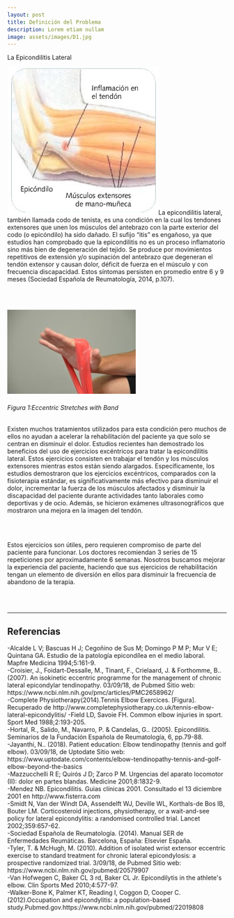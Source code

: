 ```yaml
---
layout: post
title: Definición del Problema
description: Lorem etiam nullam
image: assets/images/D1.jpg
---
```


La Epicondilitis Lateral

<p><span class="image right"><img src="assets/images/D2.jpg" alt="" /></span>La epicondilitis lateral, también llamada codo de tenista, es una condición en la cual los tendones extensores que unen los músculos del antebrazo con la parte exterior del codo (o epicóndilo) ha sido dañado. El sufijo “itis” es engañoso, ya que estudios han comprobado que la epicondilitis no es un proceso inflamatorio sino más bien de degeneración del tejido. Se produce por movimientos repetitivos de extensión y/o supinación del antebrazo que degeneran el tendón extensor y causan dolor, déficit de fuerza en el músculo y con frecuencia discapacidad. Estos síntomas persisten en promedio entre 6 y 9 meses (Sociedad Española de Reumatología, 2014, p.107).</p><br><br>
<p><span class="image left"><img src="assets/images/D3.jpg" alt="" /></span><br><h6>Figura 1:Eccentric Stretches with Band</h6>
 Existen muchos tratamientos utilizados para esta condición pero muchos de ellos no ayudan a acelerar la rehabilitación del paciente ya que solo se centran en disminuir el dolor. Estudios recientes han demostrado los beneficios del uso de ejercicios excéntricos para tratar la epicondilitis lateral. Estos ejercicios consisten en trabajar el tendón y los músculos extensores mientras estos están siendo alargados. Específicamente, los estudios demostraron que los ejercicios excéntricos, comparados con la fisioterapia estándar,  es significativamente más efectivo para disminuir el dolor, incrementar la fuerza de los músculos afectados y disminuir la discapacidad del paciente durante actividades tanto laborales como deportivas y de ocio. Además, se hicieron exámenes ultrasonográficos que mostraron una mejora en la imagen del tendón.</p><br>
<br>
<p>Estos ejercicios son útiles, pero requieren compromiso de parte del paciente para funcionar. Los doctores recomiendan 3 series de 15 repeticiones por aproximadamente 6 semanas. Nosotros buscamos mejorar la experiencia del paciente, haciendo que sus ejercicios de rehabilitación tengan un elemento de diversión en ellos para disminuir la frecuencia de abandono de la terapia.</p>
<br><br>
<hr>
<h2>Referencias</h2>
-Alcalde L V; Bascuas H J; Cegoñino de Sus M; Domingo P M P; Mur V E; Quintana GA. Estudio de la patología epicondílea en el medio laboral. Mapfre Medicina 1994;5:161-9.<br>
-Croisier, J., Foidart-Dessalle, M., Tinant, F., Crielaard, J. & Forthomme, B.. (2007). An isokinetic eccentric programme for the management of chronic lateral epicondylar tendinopathy. 03/09/18, de Pubmed Sitio web: https://www.ncbi.nlm.nih.gov/pmc/articles/PMC2658962/<br>
-Complete Physiotherapy(2014).Tennis Elbow Exercices. [Figura]. Recuperado de http://www.completephysiotherapy.co.uk/tennis-elbow-lateral-epicondylitis/
-Field LD, Savoie FH. Common elbow injuries in sport. Sport Med 1988;2:193-205.<br>
-Hortal, R., Salido, M., Navarro, P. & Candelas, G.. (2005). Epicondilitis. Seminarios de la Fundación Española de Reumatología, 6, pp.79-88.<br>
-Jayanthi, N.. (2018). Patient education: Elbow tendinopathy (tennis and golf elbow). 03/09/18, de Uptodate Sitio web: https://www.uptodate.com/contents/elbow-tendinopathy-tennis-and-golf-elbow-beyond-the-basics<br>
-Mazzucchelli R E; Quirós J D; Zarco P M. Urgencias del aparato locomotor (II): dolor en partes blandas. Medicine 2001;8:1832-9.<br>
-Mendez NB. Epicondilitis. Guias clínicas 2001. Consultado el 13 diciembre 2001 en http://www.fisterra.com<br>
-Smidt N, Van der Windt DA, Assendelft WJ, Deville WL, Korthals-de Bos IB, Bouter LM. Corticosteroid injections, physiotherapy, or a wait-and-see policy for lateral epicondylitis: a randomised controlled trial. Lancet 2002;359:657-62.<br>
-Sociedad Española de Reumatología. (2014). Manual SER de Enfermedades Reumáticas. Barcelona, España: Elsevier España.<br>
-Tyler, T. & McHugh, M. (2010). Addition of isolated wrist extensor eccentric exercise to standard treatment for chronic lateral epicondylosis: a prospective randomized trial. 3/09/18, de Pubmed Sitio web: https://www.ncbi.nlm.nih.gov/pubmed/20579907<br>
-Van Hofwegen C, Baker CL 3 rd, Baker CL Jr. Epicondilytis in the athlete's elbow. Clin Sports Med 2010;4:577-97.<br>
-Walker-Bone K, Palmer KT, Reading I, Coggon D, Cooper C.(2012).Occupation and epicondylitis: a population-based study.Pubmed.gov.https://www.ncbi.nlm.nih.gov/pubmed/22019808<br>










